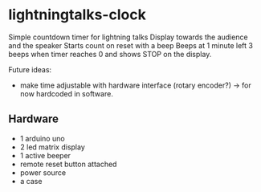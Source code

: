 # lightningtalks-clock

Simple countdown timer for lightning talks
Display towards the audience and the speaker
Starts count on reset with a beep
Beeps at 1 minute left
3 beeps when timer reaches 0 and shows STOP on the display.

Future ideas: 
- make time adjustable with hardware interface (rotary encoder?) -> for now hardcoded in software.

Hardware
--------

* 1 arduino uno
* 2 led matrix display
* 1 active beeper
* remote reset button attached
* power source
* a case
